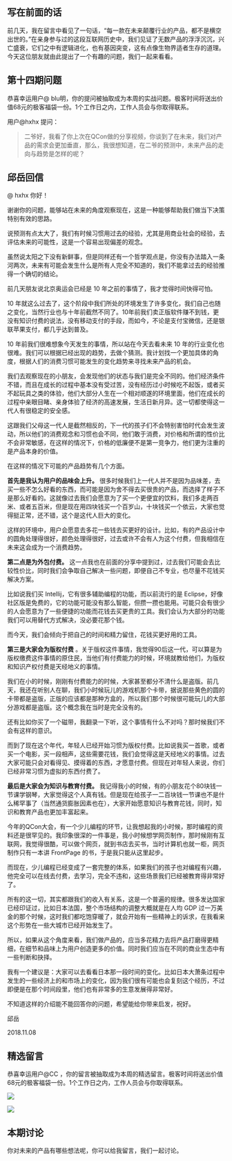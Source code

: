 ## 写在前面的话

前几天，我在留言中看见了一句话，“每一款在未来颠覆行业的产品，都不是横空出世的。”在亲身参与过的这段互联网历史中，我们见证了无数产品的浮浮沉沉，兴亡盛衰，它们之中有逻辑进化，也有基因突变，这有点像生物界适者生存的道理。今天这位朋友就由此提出了一个有趣的问题，我们一起来看看。

## 第十四期问题

恭喜幸运用户@ blu明，你的提问被抽取成为本周的实战问题。极客时间将送出价值68元的极客福袋一份。1个工作日之内，工作人员会与你取得联系。

用户@hxhx 提问：

> 二爷好，我看了你上次在QCon做的分享视频，你谈到了在未来，我们对产品的需求会更加垂直，那么，我很想知道，在二爷的预测中，未来产品的走向与趋势是怎样的呢？

## 邱岳回信

@ hxhx 你好！

谢谢你的问题，能够站在未来的角度观察现在，这是一种能够帮助我们做当下决策特别有效的思路。

说预测有点太大了，我们有时候习惯用过去的经验，尤其是用商业社会的经验，去评估未来的可能性，这是一个容易出现偏差的观念。

虽然说太阳之下没有新鲜事，但是同样还有一个哲学观点是，你没有办法踏入一条河两次，未来有可能会发生什么是所有人完全不知道的，我们不能拿过去的经验推得一个确切的结论。

前几天朋友说北京奥运会已经是 10 年之前的事情了，我才觉得时间快得可怕。

10 年就这么过去了，这个阶段中我们所处的环境发生了许多变化，我们自己也随之变化，当然行业也与十年前截然不同了。10年前我们卖正版软件赚不到钱，更没有知识付费的说法，没有移动支付的手段，而如今，不论是支付宝微信，还是银联苹果支付，都几乎达到普及。

10 年前我们很难想象今天发生的事情，所以站在今天去看未来 10 年的行业变化也很难。我们可以根据已经出现的趋势，去做个猜测。我计划找一个更加具体的角度，根据人们的消费习惯可能发生的变化趋势来寻找未来产品的机会。

我们去观察现在的小朋友，会发现他们的状态与我们是完全不同的。他们经济条件不错，而且在成长的过程中基本没有受过苦，没有经历过小时候吃不起饭，或者买不起玩具之类的体验，他们大部分人生在一个相对顺遂的环境里面，他们在成长的过程中亲眼目睹、亲身体验了经济的高速发展，生活日新月异。这一切都使得这一代人有很稳定的安全感。

这跟我们父母这一代人是截然相反的，下一代的孩子们不会特别害怕时代会发生波动，所以他们的消费观念和习惯也会不同，他们敢于消费，对价格和所谓的性价比不会非常敏感，在这样的情况下，价格的低廉便不是第一竞争力，他们更为注重的是产品本身的价值。

在这样的情况下可能的产品趋势有几个方面。

**首先是我认为用户的品味会上升。** 很多时候我们上一代人并不是因为品味差，去买一些不怎么好看的东西，而可能是因为舍不得去买很贵的产品，而选择了样子不是那么好看的。这就像过去我们会愿意为了买一个更便宜的饮料，我们多走两百米、或者五百米，但是现在用四块钱买一个百岁山，十块钱买一个依云，大家也觉得挺正常，还不错，这个是这代人巨大的变化。

这样的环境中，用户会愿意去多花一些钱去买更好的设计。比如，有的产品设计中的圆角处理得很好，颜色处理得很好，过去或许不会有人为这个付费，但我相信在未来这会成为一个消费趋势。

**第二点是为外包付费。** 这一点我也在前面的分享中提到过，过去我们可能会去比较性价比，同时我们会争取自己解决一些问题，即便自己不专业，也尽量不花钱买解决方案。

比如说我们买 Intellij，它有很多辅助编程的功能，而以前流行的是 Eclipse，好像社区版是免费的，它的功能可能没有那么智能，但攒一攒也能用。可能只会有很少的人会愿意为了一些便捷的功能而花钱去买更贵的工具。我们会认为大部分的功能我们可以用替代方式解决，没必要花那个钱。

而今天，我们会倾向于把自己的时间和精力留住，花钱买更好用的工具。

**第三是大家会为版权付费** 。关于版权这件事情，我觉得90后这一代，可以算是为版权缴费这件事情的原住民，当他们有付费能力的时候，环境就教给他们，为版权和知识产权付费是天经地义的事情。

我们在小的时候，刚刚有付费能力的时候，大家甚至都分不清什么是盗版。前几天，我还在听别人在聊，我们小时候玩儿的游戏机那个卡带，据说那些黄色的圆的卡带都是盗版，正版的应该都是那种方盒的，所以我们那个时候很可能玩儿的大部分游戏都是盗版。这个概念我在当时是完全没有的。

还有比如你买了一个磁带，我翻录一下听，这个事情有什么不对吗？那时候我们不会有这样的意识。

而到了现在这个年代，年轻人已经开始习惯为版权付费。比如说我买一首歌，或者买一个电影，买一段相声，这些需要花钱，我们会觉得这是天经地义的事情。过去大家可能只会对看得见、摸得着的东西，才愿意付费。但现在对年轻人来说，你们已经非常习惯为虚拟的东西付费了。

**最后是大家会为知识与教育付费。** 我记得我小的时候，有的小朋友花个80块钱一节课学钢琴，大家觉得这个人真有钱。但是现在给孩子一二百块钱一节课也不是什么稀罕事了（当然通货膨胀因素也在），大家开始愿意知识与教育花钱，同时，知识和教育产品也更加丰富起来。

今年的QCon大会，有一个少儿编程的环节，让我想起我的小时候，那时编程的资料还是很罕见的。我印象很深的一件事是，我小时候想学网页制作，那时候刚有互联网，我觉得很酷，可以做个网页，就到书店去买书，当时计算机也就一柜，网页制作只有一本讲 FrontPage 的书，于是我只能从这里起步。

而现在，少儿编程已经变成了一套完整的体系，如果我们的孩子也对编程有兴趣，他完全可以在线去付费，去学习，完全不违和，这些场景我们已经被教育得非常好了。

所有的这一切，其实都跟我们的收入有关系，这是一个普遍的规律。很多发达国家已经印证过，比如日本法国，整个市场结构的调整大概就是在人均 GDP 过一万美金的那个时候，这时我们都吃饱穿暖了，就会开始有一些精神上的诉求，在我看来这个形势在一些大城市已经开始发生了。

所以，如果从这个角度来看，我们做产品的，应当多花精力去将产品打磨得更精细，在细节和品味上为用户创造更多的价值。同时我们应当在不同的商业生态中有一些判断和抉择。

我有一个建议是：大家可以去看看日本那一段时间的变化。比如日本大萧条过程中发生的一些经济上的和市场上的变化，因为我们很有可能也会复刻这个经历，不过即便是在那个时间段里，他们也有非常多的生意发展得非常好。

不知道这样的介绍能不能回答你的问题，希望能给你带来启发，祝好。

邱岳

2018.11.08

## 精选留言

恭喜幸运用户@CC ，你的留言被抽取成为本周的精选留言。极客时间将送出价值68元的极客福袋一份。1个工作日之内，工作人员会与你取得联系。

![](https://static001.geekbang.org/resource/image/d1/96/d15062b299ebfd37b52b6add4d462296.jpeg?wh=750*1497)

![](https://static001.geekbang.org/resource/image/73/59/7303db6b6c1cdc63e1614c52369c8959.jpeg?wh=750*3488)

## 本期讨论

你对未来的产品有哪些想法呢，你可以给我留言，我们一起讨论。